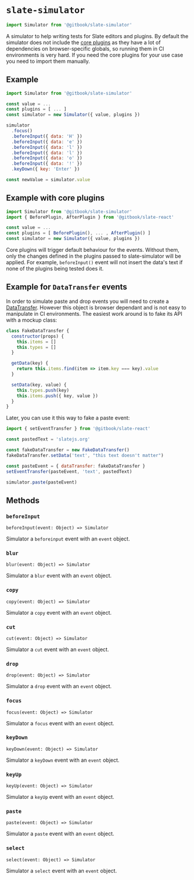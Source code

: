 # `slate-simulator`

```js
import Simulator from '@gitbook/slate-simulator'
```

A simulator to help writing tests for Slate editors and plugins. By default the simulator does not include the [core plugins](https://docs.slatejs.org/guides/plugins#core-plugins) as they have a lot of dependencies on browser-specific globals, so running them in CI environments is very hard. If you need the core plugins for your use case you need to import them manually.

## Example

```js
import Simulator from '@gitbook/slate-simulator'

const value = ...
const plugins = [ ... ]
const simulator = new Simulator({ value, plugins })

simulator
  .focus()
  .beforeInput({ data: 'H' })
  .beforeInput({ data: 'e' })
  .beforeInput({ data: 'l' })
  .beforeInput({ data: 'l' })
  .beforeInput({ data: 'o' })
  .beforeInput({ data: '!' })
  .keyDown({ key: 'Enter' })

const newValue = simulator.value
```

## Example with core plugins

```js
import Simulator from '@gitbook/slate-simulator'
import { BeforePlugin, AfterPlugin } from '@gitbook/slate-react'

const value = ...
const plugins = [ BeforePlugin(), ... , AfterPlugin() ]
const simulator = new Simulator({ value, plugins })
```

Core plugins will trigger default behaviour for the events. Without them, only the changes defined in the plugins passed to slate-simulator will be applied. For example, `beforeInput()` event will not insert the data's text if none of the plugins being tested does it.

## Example for `DataTransfer` events

In order to simulate paste and drop events you will need to create a [DataTransfer](https://developer.mozilla.org/en-US/docs/Web/API/DataTransfer). However this object is browser dependant and is not easy to manipulate in CI environments. The easiest work around is to fake its API with a mockup class:

```js
class FakeDataTransfer {
  constructor(props) {
    this.items = []
    this.types = []
  }

  getData(key) {
    return this.items.find(item => item.key === key).value
  }

  setData(key, value) {
    this.types.push(key)
    this.items.push({ key, value })
  }
}
```

Later, you can use it this way to fake a paste event:

```js
import { setEventTransfer } from '@gitbook/slate-react'

const pastedText = 'slatejs.org'

const fakeDataTransfer = new FakeDataTransfer()
fakeDataTransfer.setData('text', "this text doesn't matter")

const pasteEvent = { dataTransfer: fakeDataTransfer }
setEventTransfer(pasteEvent, 'text', pastedText)

simulator.paste(pasteEvent)
```

## Methods

### `beforeInput`

`beforeInput(event: Object) => Simulator`

Simulator a `beforeinput` event with an `event` object.

### `blur`

`blur(event: Object) => Simulator`

Simulator a `blur` event with an `event` object.

### `copy`

`copy(event: Object) => Simulator`

Simulator a `copy` event with an `event` object.

### `cut`

`cut(event: Object) => Simulator`

Simulator a `cut` event with an `event` object.

### `drop`

`drop(event: Object) => Simulator`

Simulator a `drop` event with an `event` object.

### `focus`

`focus(event: Object) => Simulator`

Simulator a `focus` event with an `event` object.

### `keyDown`

`keyDown(event: Object) => Simulator`

Simulator a `keyDown` event with an `event` object.

### `keyUp`

`keyUp(event: Object) => Simulator`

Simulator a `keyUp` event with an `event` object.

### `paste`

`paste(event: Object) => Simulator`

Simulator a `paste` event with an `event` object.

### `select`

`select(event: Object) => Simulator`

Simulator a `select` event with an `event` object.
